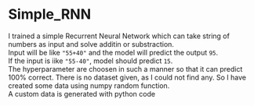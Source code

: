 # Simple_RNN

I trained a simple Recurrent Neural Network which can take string of numbers as input and solve additin or substraction.   
Input will be like `"55+40"` and the model will predict the output `95`.    
If the input is iike `"55-40"`, model should predict `15`.     
The hyperparameter are choosen in such a manner so that it can predict 100% correct. There is no dataset given, as I could not find any. So I have created some data using numpy random function.    
A custom data is generated with python code
